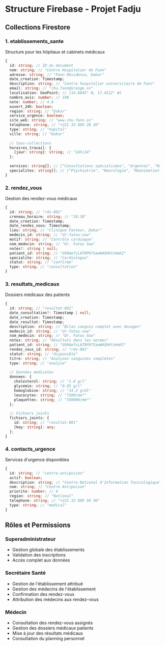 # Structure Firebase - Projet Fadju

## Collections Firestore

### 1. etablissements_sante
Structure pour les hôpitaux et cabinets médicaux
```typescript
{
  id: string; // ID du document
  nom: string; // "Centre Hospitalier de Fann"
  adresse: string; // "Fann Résidence, Dakar"
  date_creation: Timestamp;
  description: string; // "Centre hospitalier universitaire de Fann"
  email: string; // "chu.fann@orange.sn"
  localisation: GeoPoint; // [14.6845° N, 17.4512° W]
  nombre_avis: number; // 198
  note: number; // 4.6
  ouvert_24h: boolean;
  region: string; // "Dakar"
  service_urgence: boolean;
  site_web: string; // "www.chu-fann.sn"
  telephone: string; // "+221 33 869 20 20"
  type: string; // "hopital"
  ville: string; // "Dakar"
  
  // Sous-collections
  horaires_travail: {
    [jour: string]: string; // "24h/24"
  };
  
  services: string[]; // ["Consultations spécialisées", "Urgences", "Réanimation"]
  specialites: string[]; // ["Psychiatrie", "Neurologie", "Réanimation"]
}
```

### 2. rendez_vous
Gestion des rendez-vous médicaux
```typescript
{
  id: string; // "rdv-001"
  creneau_horaire: string; // "10:30"
  date_creation: Timestamp;
  date_rendez_vous: Timestamp;
  lieu: string; // "Clinique Pasteur, Dakar"
  medecin_id: string; // "dr-fatou-sow"
  motif: string; // "Contrôle cardiaque"
  nom_medecin: string; // "Dr. Fatou Sow"
  notes?: string | null;
  patient_id: string; // "G90AefcLATRP97SawW4QhKYzHeK2"
  specialite: string; // "Cardiologue"
  statut: string; // "confirme"
  type: string; // "consultation"
}
```

### 3. resultats_medicaux
Dossiers médicaux des patients
```typescript
{
  id: string; // "resultat-001"
  date_consultation?: Timestamp | null;
  date_creation: Timestamp;
  date_resultat: Timestamp;
  description: string; // "Bilan sanguin complet avec dosages"
  medecin_id: string; // "dr-fatou-sow"
  nom_medecin: string; // "Dr. Fatou Sow"
  notes: string; // "Résultats dans les normes"
  patient_id: string; // "G90AefcLATRP97SawW4QhKYzHeK2"
  rendez_vous_id: string; // "rdv-001"
  statut: string; // "disponible"
  titre: string; // "Analyses sanguines complètes"
  type: string; // "analyse"
  
  // Données médicales
  donnees: {
    cholesterol: string; // "1.8 g/l"
    glycemie: string; // "0.95 g/l"
    hemoglobine: string; // "14.2 g/dl"
    leucocytes: string; // "7200/mm³"
    plaquettes: string; // "350000/mm³"
  };
  
  // Fichiers joints
  fichiers_joints: {
    id: string; // "resultat-001"
    [key: string]: any;
  };
}
```

### 4. contacts_urgence
Services d'urgence disponibles
```typescript
{
  id: string; // "centre-antipoison"
  actif: boolean;
  description: string; // "Centre National d'Information Toxicologique"
  nom: string; // "Centre Antipoison"
  priorite: number; // 4
  region: string; // "National"
  telephone: string; // "+221 33 889 50 50"
  type: string; // "medical"
}
```

## Rôles et Permissions

### Superadministrateur
- Gestion globale des établissements
- Validation des inscriptions
- Accès complet aux données

### Secrétaire Santé
- Gestion de l'établissement attribué
- Gestion des médecins de l'établissement
- Confirmation des rendez-vous
- Attribution des médecins aux rendez-vous

### Médecin
- Consultation des rendez-vous assignés
- Gestion des dossiers médicaux patients
- Mise à jour des résultats médicaux
- Consultation du planning personnel